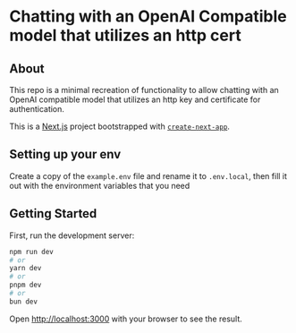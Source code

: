 # Chatting with an OpenAI Compatible model that utilizes an http cert

## About

This repo is a minimal recreation of functionality to allow chatting with an OpenAI compatible model that utilizes an http key and certificate for authentication.

This is a [Next.js](https://nextjs.org) project bootstrapped with [`create-next-app`](https://nextjs.org/docs/app/api-reference/cli/create-next-app).

## Setting up your env

Create a copy of the `example.env` file and rename it to `.env.local`, then fill it out with the environment variables that you need

## Getting Started

First, run the development server:

```bash
npm run dev
# or
yarn dev
# or
pnpm dev
# or
bun dev
```

Open [http://localhost:3000](http://localhost:3000) with your browser to see the result.
